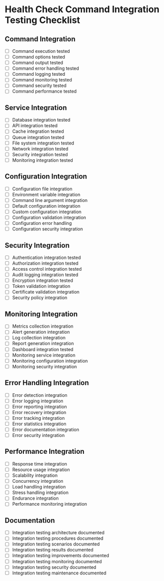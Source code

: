 # Health Check Command Integration Testing Checklist

## Command Integration
- [ ] Command execution tested
- [ ] Command options tested
- [ ] Command output tested
- [ ] Command error handling tested
- [ ] Command logging tested
- [ ] Command monitoring tested
- [ ] Command security tested
- [ ] Command performance tested

## Service Integration
- [ ] Database integration tested
- [ ] API integration tested
- [ ] Cache integration tested
- [ ] Queue integration tested
- [ ] File system integration tested
- [ ] Network integration tested
- [ ] Security integration tested
- [ ] Monitoring integration tested

## Configuration Integration
- [ ] Configuration file integration
- [ ] Environment variable integration
- [ ] Command line argument integration
- [ ] Default configuration integration
- [ ] Custom configuration integration
- [ ] Configuration validation integration
- [ ] Configuration error handling
- [ ] Configuration security integration

## Security Integration
- [ ] Authentication integration tested
- [ ] Authorization integration tested
- [ ] Access control integration tested
- [ ] Audit logging integration tested
- [ ] Encryption integration tested
- [ ] Token validation integration
- [ ] Certificate validation integration
- [ ] Security policy integration

## Monitoring Integration
- [ ] Metrics collection integration
- [ ] Alert generation integration
- [ ] Log collection integration
- [ ] Report generation integration
- [ ] Dashboard integration tested
- [ ] Monitoring service integration
- [ ] Monitoring configuration integration
- [ ] Monitoring security integration

## Error Handling Integration
- [ ] Error detection integration
- [ ] Error logging integration
- [ ] Error reporting integration
- [ ] Error recovery integration
- [ ] Error tracking integration
- [ ] Error statistics integration
- [ ] Error documentation integration
- [ ] Error security integration

## Performance Integration
- [ ] Response time integration
- [ ] Resource usage integration
- [ ] Scalability integration
- [ ] Concurrency integration
- [ ] Load handling integration
- [ ] Stress handling integration
- [ ] Endurance integration
- [ ] Performance monitoring integration

## Documentation
- [ ] Integration testing architecture documented
- [ ] Integration testing procedures documented
- [ ] Integration testing scenarios documented
- [ ] Integration testing results documented
- [ ] Integration testing improvements documented
- [ ] Integration testing monitoring documented
- [ ] Integration testing security documented
- [ ] Integration testing maintenance documented 